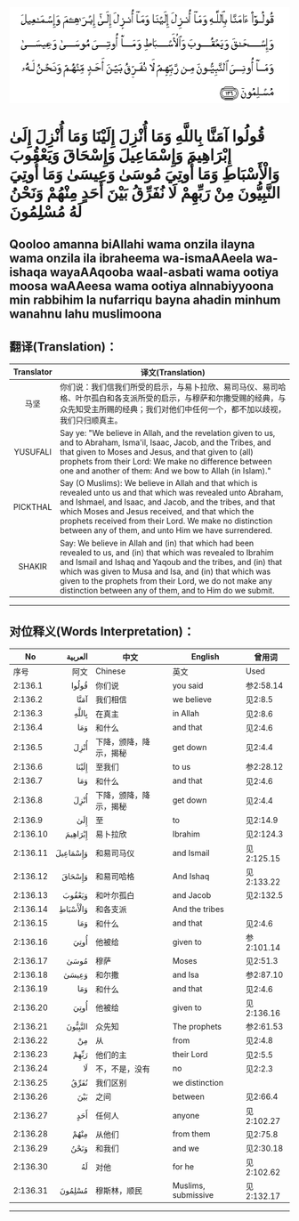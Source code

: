 ![002:136](images/002_136.gif)

#  قُولُوا آمَنَّا بِاللَّهِ وَمَا أُنْزِلَ إِلَيْنَا وَمَا أُنْزِلَ إِلَىٰ إِبْرَاهِيمَ وَإِسْمَاعِيلَ وَإِسْحَاقَ وَيَعْقُوبَ وَالْأَسْبَاطِ وَمَا أُوتِيَ مُوسَىٰ وَعِيسَىٰ وَمَا أُوتِيَ النَّبِيُّونَ مِنْ رَبِّهِمْ لَا نُفَرِّقُ بَيْنَ أَحَدٍ مِنْهُمْ وَنَحْنُ لَهُ مُسْلِمُونَ 

## Qooloo amanna biAllahi wama onzila ilayna wama onzila ila ibraheema wa-ismaAAeela wa-ishaqa wayaAAqooba waal-asbati wama ootiya moosa waAAeesa wama ootiya alnnabiyyoona min rabbihim la nufarriqu bayna ahadin minhum wanahnu lahu muslimoona

## 翻译(Translation)：

| Translator | 译文(Translation)                                            |
|:----------:| ------------------------------------------------------------ |
| 马坚       | 你们说：我们信我们所受的启示，与易卜拉欣、易司马仪、易司哈格、叶尔孤白和各支派所受的启示，与穆萨和尔撒受赐的经典，与众先知受主所赐的经典；我们对他们中任何一个，都不加以歧视，我们只归顺真主。 |
| YUSUFALI   | Say ye: "We believe in Allah, and the revelation given to us, and to Abraham, Isma'il, Isaac, Jacob, and the Tribes, and that given to Moses and Jesus, and that given to (all) prophets from their Lord: We make no difference between one and another of them: And we bow to Allah (in Islam)." |
| PICKTHAL   | Say (O Muslims): We believe in Allah and that which is revealed unto us and that which was revealed unto Abraham, and Ishmael, and Isaac, and Jacob, and the tribes, and that which Moses and Jesus received, and that which the prophets received from their Lord. We make no distinction between any of them, and unto Him we have surrendered. |
| SHAKIR     | Say: We believe in Allah and (in) that which had been revealed to us, and (in) that which was revealed to Ibrahim and Ismail and Ishaq and Yaqoub and the tribes, and (in) that which was given to Musa and Isa, and (in) that which was given to the prophets from their Lord, we do not make any distinction between any of them, and to Him do we submit. |

---

## 对位释义(Words Interpretation)：

| No       |  العربية | 中文                   | English             | 曾用词     |
| -------- | -------: | ---------------------- | ------------------- | ---------- |
| 序号     |     阿文 | Chinese                | 英文                | Used       |
| 2:136.1  |    قُولُوا | 你们说                 | you said            | 参2:58.14  |
| 2:136.2  |     آمَنَّا | 我们相信               | we believe          | 见2:8.5    |
| 2:136.3  |    بِاللَّهِ | 在真主                 | in Allah            | 见2:8.6    |
| 2:136.4  |      وَمَا | 和什么                 | and that            | 见2:4.6    |
| 2:136.5  |     أُنْزِلَ | 下降，颁降，降示，揭秘 | get down            | 见2:4.4    |
| 2:136.6  |    إِلَيْنَا | 至我们                 | to us               | 参2:28.12  |
| 2:136.7  |      وَمَا | 和什么                 | and that            | 见2:4.6    |
| 2:136.8  |     أُنْزِلَ | 下降，颁降，降示，揭秘 | get down            | 见2:4.4    |
| 2:136.9  |      إِلَىٰ | 至                     | to                  | 见2:14.9   |
| 2:136.10 |  إِبْرَاهِيمَ | 易卜拉欣               | Ibrahim             | 见2:124.3  |
| 2:136.11 | وَإِسْمَاعِيلَ | 和易司马仪             | and Ismail          | 见2:125.15 |
| 2:136.12 |   وَإِسْحَاقَ | 和易司哈格             | And Ishaq           | 见2:133.22 |
| 2:136.13 |   وَيَعْقُوبَ | 和叶尔孤白             | and Jacob           | 见2:132.5  |
| 2:136.14 | وَالْأَسْبَاطِ | 和各支派               | And the tribes      |            |
| 2:136.15 |      وَمَا | 和什么                 | and that            | 见2:4.6    |
| 2:136.16 |     أُوتِيَ | 他被给                 | given to            | 参2:101.14 |
| 2:136.17 |     مُوسَىٰ | 穆萨                   | Moses               | 见2:51.3   |
| 2:136.18 |    وَعِيسَىٰ | 和尔撒                 | and Isa             | 参2:87.10  |
| 2:136.19 |      وَمَا | 和什么                 | and that            | 见2:4.6    |
| 2:136.20 |     أُوتِيَ | 他被给                 | given to            | 见2:136.16 |
| 2:136.21 |  النَّبِيُّونَ | 众先知                 | The prophets        | 参2:61.53  |
| 2:136.22 |       مِنْ | 从                     | from                | 见2:4.8    |
| 2:136.23 |     رَبِّهِمْ | 他们的主               | their Lord          | 见2:5.5    |
| 2:136.24 |       لَا | 不，不是，没有         | no                  | 见2:2.3    |
| 2:136.25 |     نُفَرِّقُ | 我们区别               | we distinction      |            |
| 2:136.26 |      بَيْنَ | 之间                   | between             | 见2:66.4   |
| 2:136.27 |      أَحَدٍ | 任何人                 | anyone              | 见2:102.27 |
| 2:136.28 |     مِنْهُمْ | 从他们                 | from them           | 见2:75.8   |
| 2:136.29 |     وَنَحْنُ | 和我们                 | and we              | 见2:30.18  |
| 2:136.30 |       لَهُ | 对他                   | for he              | 见2:102.62 |
| 2:136.31 |   مُسْلِمُونَ | 穆斯林，顺民           | Muslims, submissive | 见2:132.17 |

---
